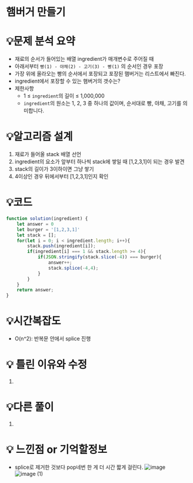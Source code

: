 # 햄버거 만들기
# 💡**문제 분석 요약**

- 재료의 순서가 들어있는 배열 ingredient가 매개변수로 주어질 때
- 아래서부터 `빵(1) - 야채(2) - 고기(3) - 빵(1)` 의 순서인 경우 포장
- 가장 위에 올라오는 빵의 순서에서 포장되고 포장된 햄버거는 리스트에서 빠진다.
- ingredient에서 포장할 수 있는 햄버거의 갯수는?
- 제한사항
    - 1 ≤ `ingredient`의 길이 ≤ 1,000,000
    - `ingredient`의 원소는 1, 2, 3 중 하나의 값이며, 순서대로 빵, 야채, 고기를 의미합니다.

# 💡**알고리즘 설계**

1. 재료가 들어올 stack 배열 선언
2. ingredient의 요소가 앞부터 하나씩 stack에 쌓일 때 [1,2,3,1]이 되는 경우 발견
3. stack의 길이가 3이하이면 그냥 쌓기
4. 4이상인 경우 뒤에서부터 [1,2,3,1]인지 확인

# 💡코드

```jsx
function solution(ingredient) {
    let answer = 0
    let burger = '[1,2,3,1]'
    let stack = [];
    for(let i = 0; i < ingredient.length; i++){
        stack.push(ingredient[i]);
        if(ingredient[i] === 1 && stack.length >= 4){
            if(JSON.stringify(stack.slice(-4)) === burger){
                answer++;
                stack.splice(-4,4);
            }
        }
    }
    return answer;
}
```

# 💡시간복잡도

- O(n^2): 반복문 안에서 splice 진행

# 💡 틀린 이유와 수정

1. 

# 💡다른 풀이

1. 

# 💡 느낀점 or 기억할정보

- splice로 제거한 것보다 pop네번 한 게 더 시간 짧게 걸린다.
![image](https://github.com/user-attachments/assets/9c36dfc7-0a14-4a22-8e97-200e420df4e8)
![image (1)](https://github.com/user-attachments/assets/2d0492cb-8d43-418e-b16a-f552d7872b86)
